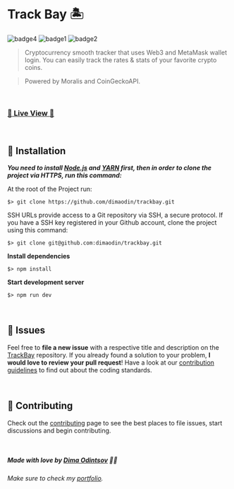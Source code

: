 # Track Bay 🏝️

 ![badge4](https://img.shields.io/badge/nextjs-%23000000.svg?style=for-the-badge&logo=next.js&logoColor=white) ![badge1](https://img.shields.io/badge/javascript-%23323330.svg?style=for-the-badge&logo=javascript&logoColor=%23F7DF1E) ![badge2](https://img.shields.io/badge/css3-%231572B6.svg?style=for-the-badge&logo=css3&logoColor=white)
 
> Cryptocurrency smooth tracker that uses Web3 and MetaMask wallet login. You can easily track the rates & stats of your favorite crypto coins.

> Powered by Moralis and CoinGeckoAPI.

<br>

### [:rocket: Live View :rocket:](https://trackbay.vercel.app/)

<br>

## :construction_worker: Installation

***You need to install [Node.js](https://nodejs.org/en/download/) and [YARN](https://yarnpkg.com/) first, then in order to clone the project via HTTPS, run this command:***

At the root of the Project run:

```
$> git clone https://github.com/dimaodin/trackbay.git
```

SSH URLs provide access to a Git repository via SSH, a secure protocol. If you have a SSH key registered in your Github account, clone the project using this command:

```
$> git clone git@github.com:dimaodin/trackbay.git
```

**Install dependencies**

```
$> npm install
```

**Start development server**

```
$> npm run dev
```

<br>

## :bug: Issues

Feel free to **file a new issue** with a respective title and description on the [TrackBay](https://github.com/dimaodin/TrackBay/issues) repository. If you already found a solution to your problem, **I would love to review your pull request**! Have a look at our [contribution guidelines](https://github.com/dimaodin/TrackBay/blob/main/CONTRIBUTING.md) to find out about the coding standards.

<br>

## :tada: Contributing

Check out the [contributing](https://github.com/dimaodin/TrackBay/blob/main/CONTRIBUTING.md) page to see the best places to file issues, start discussions and begin contributing.

<br>

##### Made with love by [Dima Odintsov](https://github.com/DimaOdin) 💜🚀
###### Make sure to check my [portfolio](https://dimaodin.com/).
